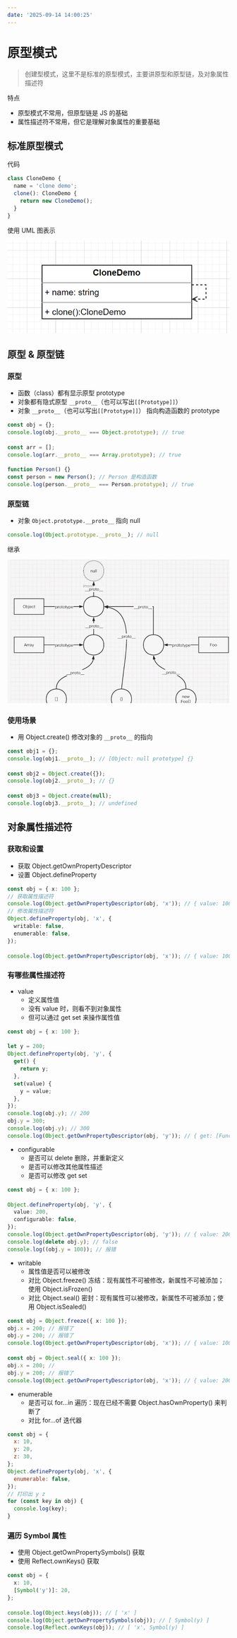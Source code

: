 ```yaml
---
date: '2025-09-14 14:00:25'
---
```


# 原型模式

> 创建型模式，这里不是标准的原型模式，主要讲原型和原型链，及对象属性描述符

特点

- 原型模式不常用，但原型链是 JS 的基础
- 属性描述符不常用，但它是理解对象属性的重要基础

## 标准原型模式

代码

```ts
class CloneDemo {
  name = 'clone demo';
  clone(): CloneDemo {
    return new CloneDemo();
  }
}
```

使用 UML 图表示

![alt text](./images/29516-01.png)

## 原型 & 原型链

### 原型

- 函数（class）都有显示原型 prototype
- 对象都有隐式原型 `__proto__`（也可以写出`[[Prototype]]`）
- 对象 `__proto__`（也可以写出`[[Prototype]]`） 指向构造函数的 prototype

```ts
const obj = {};
console.log(obj.__proto__ === Object.prototype); // true

const arr = [];
console.log(arr.__proto__ === Array.prototype); // true

function Person() {}
const person = new Person(); // Person 是构造函数
console.log(person.__proto__ === Person.prototype); // true
```

### 原型链

- 对象 `Object.prototype.__proto__` 指向 null

```ts
console.log(Object.prototype.__proto__); // null
```

继承

![alt text](./images/29516-02.png)

### 使用场景

- 用 Object.create() 修改对象的 `__proto__` 的指向

```ts
const obj1 = {};
console.log(obj1.__proto__); // [Object: null prototype] {}

const obj2 = Object.create({});
console.log(obj2.__proto__); // {}

const obj3 = Object.create(null);
console.log(obj3.__proto__); // undefined
```

## 对象属性描述符

### 获取和设置

- 获取 Object.getOwnPropertyDescriptor
- 设置 Object.defineProperty

```ts
const obj = { x: 100 };
// 获取属性描述符
console.log(Object.getOwnPropertyDescriptor(obj, 'x')); // { value: 100, writable: true, enumerable: true, configurable: true }
// 修改属性描述符
Object.defineProperty(obj, 'x', {
  writable: false,
  enumerable: false,
});

console.log(Object.getOwnPropertyDescriptor(obj, 'x')); // { value: 100, writable: false, enumerable: false, configurable: true }
```

### 有哪些属性描述符

- value
  - 定义属性值
  - 没有 value 时，则看不到对象属性
  - 但可以通过 get set 来操作属性值

```ts
const obj = { x: 100 };

let y = 200;
Object.defineProperty(obj, 'y', {
  get() {
    return y;
  },
  set(value) {
    y = value;
  },
});
console.log(obj.y); // 200
obj.y = 300;
console.log(obj.y); // 300
console.log(Object.getOwnPropertyDescriptor(obj, 'y')); // { get: [Function: get], set: [Function: set], enumerable: false, configurable: true }
```

- configurable
  - 是否可以 delete 删除，并重新定义
  - 是否可以修改其他属性描述
  - 是否可以修改 get set

```ts
const obj = { x: 100 };

Object.defineProperty(obj, 'y', {
  value: 200,
  configurable: false,
});
console.log(Object.getOwnPropertyDescriptor(obj, 'y')); // { value: 200, configurable: false, writable: false, enumerable: false }
console.log(delete obj.y); // false
console.log((obj.y = 100)); // 报错
```

- writable
  - 属性值是否可以被修改
  - 对比 Object.freeze() 冻结：现有属性不可被修改，新属性不可被添加；使用 Object.isFrozen()
  - 对比 Object.seal() 密封：现有属性可以被修改，新属性不可被添加；使用 Object.isSealed()

```ts
const obj = Object.freeze({ x: 100 });
obj.x = 200; // 报错了
obj.y = 200; // 报错了
console.log(Object.getOwnPropertyDescriptor(obj, 'x')); // { value: 100, writable: false, enumerable: true, configurable: false }

const obj = Object.seal({ x: 100 });
obj.x = 200; //
obj.y = 200; // 报错了
console.log(Object.getOwnPropertyDescriptor(obj, 'x')); // { value: 200, writable: true, enumerable: true, configurable: false }
```

- enumerable
  - 是否可以 for...in 遍历：现在已经不需要 Object.hasOwnProperty() 来判断了
  - 对比 for...of 迭代器

```js
const obj = {
  x: 10,
  y: 20,
  z: 30,
};
Object.defineProperty(obj, 'x', {
  enumerable: false,
});
// 打印出 y z
for (const key in obj) {
  console.log(key);
}
```

### 遍历 Symbol 属性

- 使用 Object.getOwnPropertySymbols() 获取
- 使用 Reflect.ownKeys() 获取

```ts
const obj = {
  x: 10,
  [Symbol('y')]: 20,
};

console.log(Object.keys(obj)); // [ 'x' ]
console.log(Object.getOwnPropertySymbols(obj)); // [ Symbol(y) ]
console.log(Reflect.ownKeys(obj)); // [ 'x', Symbol(y) ]
```
